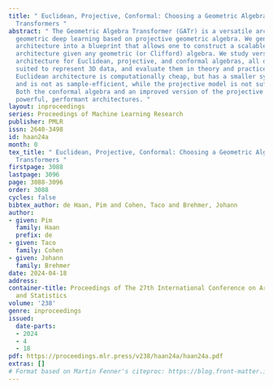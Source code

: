 ```yaml
---
title: " Euclidean, Projective, Conformal: Choosing a Geometric Algebra for Equivariant
  Transformers "
abstract: " The Geometric Algebra Transformer (GATr) is a versatile architecture for
  geometric deep learning based on projective geometric algebra. We generalize this
  architecture into a blueprint that allows one to construct a scalable transformer
  architecture given any geometric (or Clifford) algebra. We study versions of this
  architecture for Euclidean, projective, and conformal algebras, all of which are
  suited to represent 3D data, and evaluate them in theory and practice. The simplest
  Euclidean architecture is computationally cheap, but has a smaller symmetry group
  and is not as sample-efficient, while the projective model is not sufficiently expressive.
  Both the conformal algebra and an improved version of the projective algebra define
  powerful, performant architectures. "
layout: inproceedings
series: Proceedings of Machine Learning Research
publisher: PMLR
issn: 2640-3498
id: haan24a
month: 0
tex_title: " Euclidean, Projective, Conformal: Choosing a Geometric Algebra for Equivariant
  Transformers "
firstpage: 3088
lastpage: 3096
page: 3088-3096
order: 3088
cycles: false
bibtex_author: de Haan, Pim and Cohen, Taco and Brehmer, Johann
author:
- given: Pim
  family: Haan
  prefix: de
- given: Taco
  family: Cohen
- given: Johann
  family: Brehmer
date: 2024-04-18
address:
container-title: Proceedings of The 27th International Conference on Artificial Intelligence
  and Statistics
volume: '238'
genre: inproceedings
issued:
  date-parts:
  - 2024
  - 4
  - 18
pdf: https://proceedings.mlr.press/v238/haan24a/haan24a.pdf
extras: []
# Format based on Martin Fenner's citeproc: https://blog.front-matter.io/posts/citeproc-yaml-for-bibliographies/
---
```

